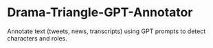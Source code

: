 # Drama-Triangle-GPT-Annotator
Annotate text (tweets, news, transcripts) using GPT prompts to detect characters and roles.
